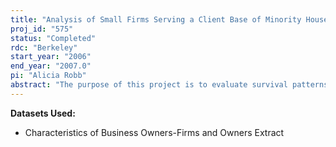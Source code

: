 ```yaml
---
title: "Analysis of Small Firms Serving a Client Base of Minority Households"
proj_id: "575"
status: "Completed"
rdc: "Berkeley"
start_year: "2006"
end_year: "2007.0"
pi: "Alicia Robb"
abstract: "The purpose of this project is to evaluate survival patterns of firms in the 1992 Characteristics of Business Owners (CBO), particularly minority-owned firms in metropolitan areas. The project results will provide information that can be used to improve measurement of business survival in the new Survey of Business Owners and Self-Employed Persons (SBO).  This project proposes to use the most current (1992) version of the CBO to revisit earlier findings regarding firm survival patterns.  It will investigate the robustness of the CBO database for portraying small-business survival patterns for employer businesses, using the Longitudinal Business Database (LBD) to track CBO firm survival patterns.  This research also is relevant to the new SBO. Information from this will increase the U.S. Census Bureau’s knowledge base regarding business survival dynamics. The SBO survey staff can use this knowledge to improve SBO response rates by tailoring their sample designs to businesses based on their likelihood of still being in business.  This could help reduce the number of out-of-scope cases that occur when a portion of the sample is selected from the previous year business register, but responses are only used when the business remains active for the next year. The results from this research can also assist the Census Bureau in the construction or improvement of the sampling frame for the SBO survey."
---
```


**Datasets Used:**

  - Characteristics of Business Owners-Firms and Owners Extract 

